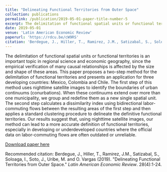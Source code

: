 ```yaml
---
title: "Delineating Functional Territories from Outer Space"
collection: publications
permalink: /publication/2019-05-01-paper-title-number-5
excerpt: The delimitation of functional spatial units or functional territories is an important topic in regional science and economic geography, since the empirical verification of many causal relationships is affected by the size and shape of these areas. This paper proposes a two-step method for the delimitation of functional territories and presents an application for three developing countries: Mexico, Colombia and Chile. The first step of this method uses nighttime satellite images to identify the boundaries of urban continuums (conurbations). When these continuums extend over more than one municipality, we group and redefine them as a new single spatial unit. The second step calculates a dissimilarity index using bidirectional labor-commuting flows between the resulting areas of the first step and then applies a standard clustering procedure to delineate the definitive functional territories. Our results suggest that, using nighttime satellite images, our method can lead to a more accurate definition of functional territories, especially in developing or underdeveloped countries where the official data on labor-commuting flows are often outdated or unreliable.'
date: 2019-05-01
venue: 'Latin American Economic Review'
paperurl: 'https://rdcu.be/cW9RS'
citation: 'Berdegue, J., Hiller, T., Ramirez, J.M., Satizabal, S., Soloaga, I., Soto, J., Uribe, M. and O. Vargas (2019). &quot;Delineating Functional Territories from Outer Space.&quot; <i>Latin American Economic Review</i>. 28(4):1-24.'
---
```

The delimitation of functional spatial units or functional territories is an important topic in regional science and economic geography, since the empirical verification of many causal relationships is affected by the size and shape of these areas. This paper proposes a two-step method for the delimitation of functional territories and presents an application for three developing countries: Mexico, Colombia and Chile. The first step of this method uses nighttime satellite images to identify the boundaries of urban continuums (conurbations). When these continuums extend over more than one municipality, we group and redefine them as a new single spatial unit. The second step calculates a dissimilarity index using bidirectional labor-commuting flows between the resulting areas of the first step and then applies a standard clustering procedure to delineate the definitive functional territories. Our results suggest that, using nighttime satellite images, our method can lead to a more accurate definition of functional territories, especially in developing or underdeveloped countries where the official data on labor-commuting flows are often outdated or unreliable.

[Download paper here](https://rdcu.be/cW9RS)

Recommended citation: Berdegue, J., Hiller, T., Ramirez, J.M., Satizabal, S., Soloaga, I., Soto, J., Uribe, M. and O. Vargas (2019). "Delineating Functional Territories from Outer Space." <i>Latin American Economic Review</i>. 28(4):1-24.
